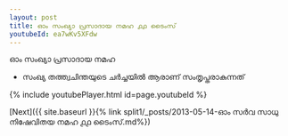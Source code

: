 ```yaml
---
layout: post
title: ഓം സംഖ്യാ പ്രസാദായ നമഹ ൧൧ ടൈംസ്
youtubeId: ea7wKv5XFdw
---
```

 
 
 ഓം സംഖ്യാ പ്രസാദായ നമഹ 
 
 -  സംഖ്യ തത്ത്വചിന്തയുടെ ചർച്ചയിൽ ആരാണ് സംതൃപ്തരാകുന്നത് 
 
  
 
  
 
 
 
 
 
 


{% include youtubePlayer.html id=page.youtubeId %}
 
[Next]({{ site.baseurl }}{% link  split1/_posts/2013-05-14-ഓം സർവ സാധു നിഷേവിതയ നമഹ ൧൧ ടൈംസ്.md%})
 
